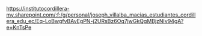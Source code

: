 https://institutocordillera-my.sharepoint.com/:f:/g/personal/joseph_villalba_macias_estudiantes_cordillera_edu_ec/Eq-LoBwgfvBAvEgPN-j2URsBz6Oq7jwGkQgMBjzNIv94gA?e=KnTsPe
